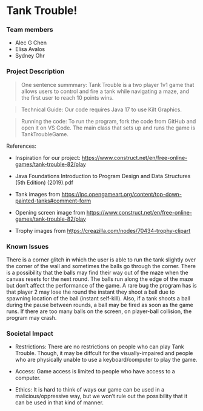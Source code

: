 # Tank Trouble!

### Team members

- Alec G Chen
- Elisa Avalos
- Sydney Ohr

### Project Description

> One sentence summmary: Tank Trouble is a two player 1v1 game that allows users to control and fire a tank while navigating a maze, and the first user to reach 10 points wins.

> Technical Guide: Our code requires Java 17 to use Kilt Graphics.

> Running the code: To run the program, fork the code from GitHub and open it on VS Code. The main class that sets up and runs the game is TankTroubleGame.

References: 

- Inspiration for our project: https://www.construct.net/en/free-online-games/tank-trouble-82/play

- Java Foundations Introduction to Program Design and Data Structures (5th Edition) (2019).pdf
 
- Tank images from https://lpc.opengameart.org/content/top-down-painted-tanks#comment-form

- Opening screen image from https://www.construct.net/en/free-online-games/tank-trouble-82/play

- Trophy images from https://creazilla.com/nodes/70434-trophy-clipart

### Known Issues
There is a corner glitch in which the user is able to run the tank slightly over the corner of the wall and sometimes the balls go through the corner. There is a possibility that the balls may find their way out of the maze when the canvas resets for the next round. The balls run along the edge of the maze but don’t affect the performance of the game. A rare bug the program has is that player 2 may lose the round the instant they shoot a ball due to spawning location of the ball (instant self-kill). Also, if a tank shoots a ball during the pause between rounds, a ball may be fired as soon as the game runs. If there are too many balls on the screen, on player-ball collision, the program may crash.

### Societal Impact
- Restrictions: There are no restrictions on people who can play Tank Trouble. Though, it may be diffcult for the visually-impaired and people who are physically unable to use a keyboard/computer to play the game.

- Access: Game access is limited to people who have access to a computer. 

- Ethics: It is hard to think of ways our game can be used in a malicious/oppressive way, but we won’t rule out the possibility that it can be used in that kind of manner. 
